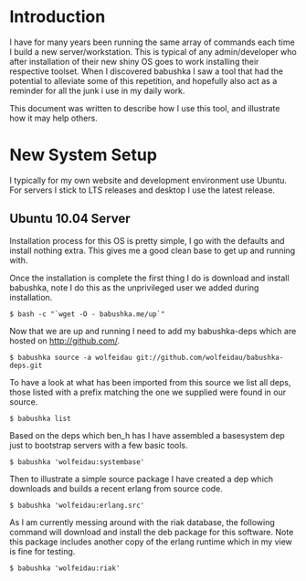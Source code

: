 # Introduction

I have for many years been running the same array of commands each time I build a new server/workstation. This is typical of any admin/developer who after installation of their new shiny OS goes to work installing their respective toolset. When I discovered babushka I saw a tool that had the potential to alleviate some of this repetition, and hopefully also act as a reminder for all the junk i use in my daily work.

This document was written to describe how I use this tool, and illustrate how it may help others.

# New System Setup

I typically for my own website and development environment use Ubuntu. For servers I stick to LTS releases and desktop I use the latest release. 

## Ubuntu 10.04 Server

Installation process for this OS is pretty simple, I go with the defaults and install nothing extra. This gives me a good clean base to get up and running with.

Once the installation is complete the first thing I do is download and install babushka, note I do this as the unprivileged user we added during installation.

    $ bash -c "`wget -O - babushka.me/up`"

Now that we are up and running I need to add my babushka-deps which are hosted on http://github.com/.

    $ babushka source -a wolfeidau git://github.com/wolfeidau/babushka-deps.git

To have a look at what has been imported from this source we list all deps, those listed with a prefix matching the one we supplied were found in our source.

    $ babushka list

Based on the deps which ben_h has I have assembled a basesystem dep just to bootstrap servers with a few basic tools. 

    $ babushka 'wolfeidau:systembase'

Then to illustrate a simple source package I have created a dep which downloads and builds a recent erlang from source code.

    $ babushka 'wolfeidau:erlang.src'

As I am currently messing around with the riak database, the following command will download and install the deb package for this software. Note this package includes another copy of the erlang runtime which in my view is fine for testing.

    $ babushka 'wolfeidau:riak' 
